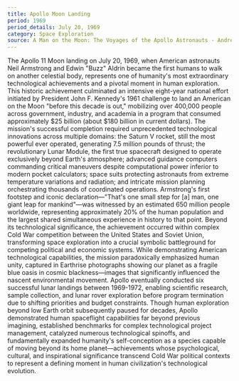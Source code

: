 ```yaml
---
title: Apollo Moon Landing
period: 1969
period_details: July 20, 1969
category: Space Exploration
source: A Man on the Moon: The Voyages of the Apollo Astronauts - Andrew Chaikin
---
```

The Apollo 11 Moon landing on July 20, 1969, when American astronauts Neil Armstrong and Edwin "Buzz" Aldrin became the first humans to walk on another celestial body, represents one of humanity's most extraordinary technological achievements and a pivotal moment in human exploration. This historic achievement culminated an intensive eight-year national effort initiated by President John F. Kennedy's 1961 challenge to land an American on the Moon "before this decade is out," mobilizing over 400,000 people across government, industry, and academia in a program that consumed approximately $25 billion (about $180 billion in current dollars). The mission's successful completion required unprecedented technological innovations across multiple domains: the Saturn V rocket, still the most powerful ever operated, generating 7.5 million pounds of thrust; the revolutionary Lunar Module, the first true spacecraft designed to operate exclusively beyond Earth's atmosphere; advanced guidance computers commanding critical maneuvers despite computational power inferior to modern pocket calculators; space suits protecting astronauts from extreme temperature variations and radiation; and intricate mission planning orchestrating thousands of coordinated operations. Armstrong's first footstep and iconic declaration—"That's one small step for [a] man, one giant leap for mankind"—was witnessed by an estimated 650 million people worldwide, representing approximately 20% of the human population and the largest shared simultaneous experience in history to that point. Beyond its technological significance, the achievement occurred within complex Cold War competition between the United States and Soviet Union, transforming space exploration into a crucial symbolic battleground for competing political and economic systems. While demonstrating American technological capabilities, the mission paradoxically emphasized human unity, captured in Earthrise photographs showing our planet as a fragile blue oasis in cosmic blackness—images that significantly influenced the nascent environmental movement. Apollo eventually conducted six successful lunar landings between 1969-1972, enabling scientific research, sample collection, and lunar rover exploration before program termination due to shifting priorities and budget constraints. Though human exploration beyond low Earth orbit subsequently paused for decades, Apollo demonstrated human spaceflight capabilities far beyond previous imagining, established benchmarks for complex technological project management, catalyzed numerous technological spinoffs, and fundamentally expanded humanity's self-conception as a species capable of moving beyond its home planet—achievements whose psychological, cultural, and inspirational significance transcend Cold War political contexts to represent a defining moment in human civilization's technological evolution. 